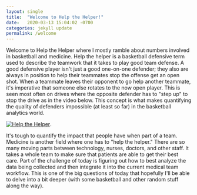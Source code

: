 ```yaml
---
layout: single
title:  "Welcome to Help the Helper!"
date:   2020-03-13 15:04:02 -0700
categories: jekyll update
permalink: /welcome
---
```

Welcome to Help the Helper where I mostly ramble about numbers involved in basketball and medicine. Help the helper is a basketball defensive term used to describe the teamwork that it takes to play good team defense. A good defensive player isn't just a good one-on-one defender; they also are always in position to help their teammates stop the offense get an open shot. When a teammate leaves their opponent to go help another teammate, it's imperative that someone else rotates to the now open player. This is seen most often on drives where the opposite defender has to "step up" to stop the drive as in the video below. This concept is what makes quantifying the quality of defenders impossible (at least so far) in the basketball analytics world.

[![Help the Helper](http://img.youtube.com/vi/wewSQtI44ZU/0.jpg)](http://www.youtube.com/watch?v=wewSQtI44ZU "Help the Helper").
 
It's tough to quantify the impact that people have when part of a team. Medicine is another field where one has to "help the helper." There are so many moving parts between technology, nurses, doctors, and other staff. It takes a whole team to make sure that patients are able to get their best care. Part of the challenge of today is figuring out how to best analyze the data being collected and then integrate it into the current medical team workflow. This is one of the big questions of today that hopefully I'll be able to delve into a bit deeper (with some basketball and other random stuff along the way). 
